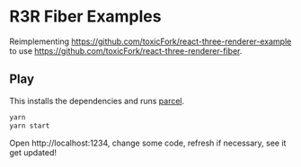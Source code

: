 R3R Fiber Examples
===

Reimplementing https://github.com/toxicFork/react-three-renderer-example to use https://github.com/toxicFork/react-three-renderer-fiber.

## Play
This installs the dependencies and runs [parcel](http://parceljs.org/).

```bash
yarn
yarn start
```

Open http://localhost:1234, change some code, refresh if necessary, see it get updated!
